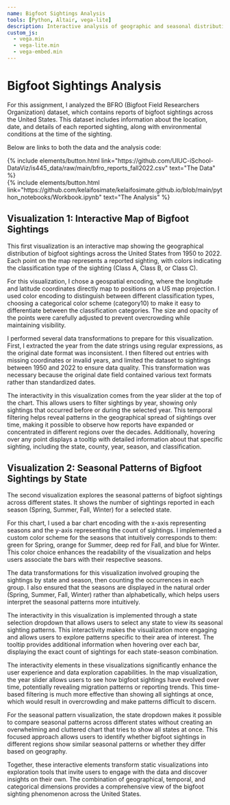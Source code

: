 ```yaml
---
name: Bigfoot Sightings Analysis
tools: [Python, Altair, vega-lite]
description: Interactive analysis of geographic and seasonal distribution patterns of Bigfoot sightings across the United States
custom_js:
  - vega.min
  - vega-lite.min
  - vega-embed.min
---
```


# Bigfoot Sightings Analysis

For this assignment, I analyzed the BFRO (Bigfoot Field Researchers Organization) dataset, which contains reports of bigfoot sightings across the United States. This dataset includes information about the location, date, and details of each reported sighting, along with environmental conditions at the time of the sighting.

Below are links to both the data and the analysis code:

<div class="left">
{% include elements/button.html link="https://github.com/UIUC-iSchool-DataViz/is445_data/raw/main/bfro_reports_fall2022.csv" text="The Data" %}
</div>

<div class="right">
{% include elements/button.html link="https://github.com/kelaifosimate/kelaifosimate.github.io/blob/main/python_notebooks/Workbook.ipynb" text="The Analysis" %}
</div>


## Visualization 1: Interactive Map of Bigfoot Sightings

<div id="vis1"></div>

This first visualization is an interactive map showing the geographical distribution of bigfoot sightings across the United States from 1950 to 2022. Each point on the map represents a reported sighting, with colors indicating the classification type of the sighting (Class A, Class B, or Class C). 

For this visualization, I chose a geospatial encoding, where the longitude and latitude coordinates directly map to positions on a US map projection. I used color encoding to distinguish between different classification types, choosing a categorical color scheme (category10) to make it easy to differentiate between the classification categories. The size and opacity of the points were carefully adjusted to prevent overcrowding while maintaining visibility.

I performed several data transformations to prepare for this visualization. First, I extracted the year from the date strings using regular expressions, as the original date format was inconsistent. I then filtered out entries with missing coordinates or invalid years, and limited the dataset to sightings between 1950 and 2022 to ensure data quality. This transformation was necessary because the original date field contained various text formats rather than standardized dates.

The interactivity in this visualization comes from the year slider at the top of the chart. This allows users to filter sightings by year, showing only sightings that occurred before or during the selected year. This temporal filtering helps reveal patterns in the geographical spread of sightings over time, making it possible to observe how reports have expanded or concentrated in different regions over the decades. Additionally, hovering over any point displays a tooltip with detailed information about that specific sighting, including the state, county, year, season, and classification.


## Visualization 2: Seasonal Patterns of Bigfoot Sightings by State

<div id="vis2"></div>

The second visualization explores the seasonal patterns of bigfoot sightings across different states. It shows the number of sightings reported in each season (Spring, Summer, Fall, Winter) for a selected state.

For this chart, I used a bar chart encoding with the x-axis representing seasons and the y-axis representing the count of sightings. I implemented a custom color scheme for the seasons that intuitively corresponds to them: green for Spring, orange for Summer, deep red for Fall, and blue for Winter. This color choice enhances the readability of the visualization and helps users associate the bars with their respective seasons.

The data transformations for this visualization involved grouping the sightings by state and season, then counting the occurrences in each group. I also ensured that the seasons are displayed in the natural order (Spring, Summer, Fall, Winter) rather than alphabetically, which helps users interpret the seasonal patterns more intuitively.

The interactivity in this visualization is implemented through a state selection dropdown that allows users to select any state to view its seasonal sighting patterns. This interactivity makes the visualization more engaging and allows users to explore patterns specific to their area of interest. The tooltip provides additional information when hovering over each bar, displaying the exact count of sightings for each state-season combination.


The interactivity elements in these visualizations significantly enhance the user experience and data exploration capabilities. In the map visualization, the year slider allows users to see how bigfoot sightings have evolved over time, potentially revealing migration patterns or reporting trends. This time-based filtering is much more effective than showing all sightings at once, which would result in overcrowding and make patterns difficult to discern.

For the seasonal pattern visualization, the state dropdown makes it possible to compare seasonal patterns across different states without creating an overwhelming and cluttered chart that tries to show all states at once. This focused approach allows users to identify whether bigfoot sightings in different regions show similar seasonal patterns or whether they differ based on geography.

Together, these interactive elements transform static visualizations into exploration tools that invite users to engage with the data and discover insights on their own. The combination of geographical, temporal, and categorical dimensions provides a comprehensive view of the bigfoot sighting phenomenon across the United States.

<script src="https://cdn.jsdelivr.net/npm/vega@5"></script>
<script src="https://cdn.jsdelivr.net/npm/vega-lite@5"></script>
<script src="https://cdn.jsdelivr.net/npm/vega-embed@6"></script>
<script>
  // Load the first visualization
  vegaEmbed('#vis1', '/assets/bigfoot_map.json').then(function(result) {
    // Access the Vega view instance (https://vega.github.io/vega/docs/api/view/) as result.view
  }).catch(console.error);
  
  // Load the second visualization
  vegaEmbed('#vis2', '/assets/bigfoot_seasonal.json').then(function(result) {
    // Access the Vega view instance (https://vega.github.io/vega/docs/api/view/) as result.view
  }).catch(console.error);
</script>